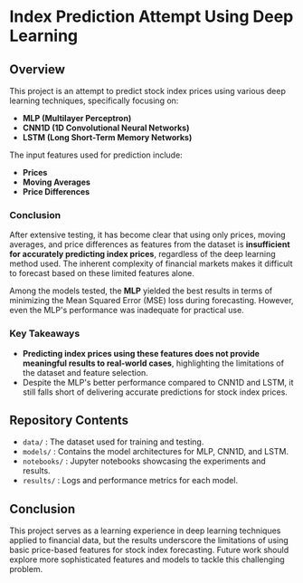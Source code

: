# Index Prediction Attempt Using Deep Learning

## Overview
This project is an attempt to predict stock index prices using various deep learning techniques, specifically focusing on:

- **MLP (Multilayer Perceptron)**
- **CNN1D (1D Convolutional Neural Networks)**
- **LSTM (Long Short-Term Memory Networks)**

The input features used for prediction include:

- **Prices**
- **Moving Averages**
- **Price Differences**

### Conclusion
After extensive testing, it has become clear that using only prices, moving averages, and price differences as features from the dataset is **insufficient for accurately predicting index prices**, regardless of the deep learning method used. The inherent complexity of financial markets makes it difficult to forecast based on these limited features alone.

Among the models tested, the **MLP** yielded the best results in terms of minimizing the Mean Squared Error (MSE) loss during forecasting. However, even the MLP's performance was inadequate for practical use.

### Key Takeaways
- **Predicting index prices using these features does not provide meaningful results to real-world cases**, highlighting the limitations of the dataset and feature selection.
- Despite the MLP's better performance compared to CNN1D and LSTM, it still falls short of delivering accurate predictions for stock index prices.

## Repository Contents
- `data/` : The dataset used for training and testing.
- `models/` : Contains the model architectures for MLP, CNN1D, and LSTM.
- `notebooks/` : Jupyter notebooks showcasing the experiments and results.
- `results/` : Logs and performance metrics for each model.

## Conclusion
This project serves as a learning experience in deep learning techniques applied to financial data, but the results underscore the limitations of using basic price-based features for stock index forecasting. Future work should explore more sophisticated features and models to tackle this challenging problem.

